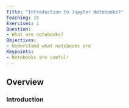 ```yaml
---
Title: "Introduction to Jupyter Notebooks?"
Teaching: 15
Exercises: 1
Question:
- What are notebooks?
Objectives:
- Understand what notebooks are
Keypoints:
- Notebooks are useful!
---
```


## Overview

### Introduction
